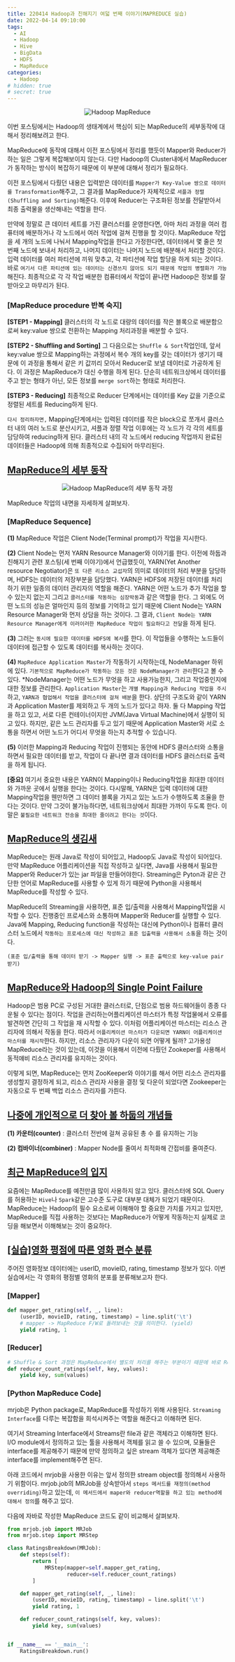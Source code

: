```yaml
---
title: 220414 Hadoop과 친해지기 여덟 번째 이야기(MAPREDUCE 실습)
date: 2022-04-14 09:10:00
tags:
  - AI
  - Hadoop
  - Hive
  - BigData
  - HDFS
  - MapReduce
categories:
  - Hadoop
# hidden: true
# secret: true
---
```


<div align="center">
  <img src="/images/post_images/220412_hadoop_mapreduce.png" alt="Hadoop MapReduce">
</div>

이번 포스팅에서는 Hadoop의 생태계에서 핵심이 되는 MapReduce의 세부동작에 대해서 정리해보려고 한다.

MapReduce에 동작에 대해서 이전 포스팅에서 정리를 했듯이 Mapper와 Reducer가 하는 일은 그렇게 복잡해보이지 않는다. 다만 Hadoop의 Cluster내에서 MapReducer가 동작하는 방식이 복잡하기 때문에 이 부분에 대해서 정리가 필요하다.

이전 포스팅에서 다뤘던 내용은 입력받은 데이터를 `Mapper가 Key-Value 쌍으로 데이터를 Transformation`해주고, 그 결과를 MapReduce가 자체적으로 `셔플과 정렬(Shuffling and Sorting)`해준다.
이후에 Reducer는 구조화된 정보를 전달받아서 최종 출력물을 생산해내는 역할을 한다.

만약에 정말로 큰 데이터 세트를 가진 클러스터를 운영한다면, 아마 처리 과정을 여러 컴퓨터에 배분하거나 각 노드에서 여러 작업에 걸쳐 진행을 할 것이다.
MapReduce 작업을 세 개의 노드에 나눠서 Mapping작업을 한다고 가정한다면, 데이터에서 몇 줄은 첫 번째 노드에 보내서 처리하고, 나머지 데이터는 나머지 노드에 배분해서 처리할 것이다.
입력 데이터를 여러 파티션에 끼워 맞추고, 각 파티션에 작업 할당을 하게 되는 것이다.
바로 `여기서 다른 파티션에 있는 데이터는 신경쓰지 않아도 되기 때문에 작업의 병렬화가 가능`해진다.
최종적으로 각 각 작업 배분한 컴퓨터에서 작업이 끝나면 Hadoop은 정보를 잘 받아오고 마무리가 된다.

### **[MapReduce procedure 반복 숙지]**

**[STEP1 - Mapping]**
클러스터의 각 노드로 대량의 데이터를 작은 블록으로 배분함으로써 key:value 쌍으로 전환하는 Mapping 처리과정을 배분할 수 있다.

**[STEP2 - Shuffling and Sorting]**
그 다음으로는 `Shuffle & Sort`작업인데, 앞서 key:value 쌍으로 Mapping하는 과정에서 복수 개의 key를 갖는 데이터가 생기기 때문에 이 과정을 통해서 같은 키 값끼리 모아서 Reducer로 보낼 데이터로 가공하게 된다. 이 과정은 MapReduce가 대신 수행을 하게 된다. 단순히 네트워크상에서 데이터를 주고 받는 형태가 아닌, 모든 정보를 `merge sort`하는 형태로 처리한다.

**[STEP3 - Reducing]**
최종적으로 Reducer 단계에서는 데이터를 Key 값을 기준으로 정렬된 세트를 Reducing하게 된다.

`다시 정리하자면,` Mapping단계에서는 입력된 데이터를 작은 block으로 쪼개서 클러스터 내의 여러 노드로 분산시키고, 셔플과 정렬 작업 이후에는 각 노드가 각 각의 세트를 담당하여 reducing하게 된다. 클러스터 내의 각 노드에서 reducing 작업까지 완료된 데이터들은 Hadoop에 의해 최종적으로 수집되어 마무리된다.

<!-- more -->

## <ins><b>MapReduce의 세부 동작</b></ins>

<div align="center">
  <img src="/images/post_images/220413_map_reducer_procedure.png" alt="Hadoop MapReduce의 세부 동작 과정">
</div>

MapReduce 작업의 내면을 자세하게 살펴보자.

### **[MapReduce Sequence]**

**(1)** MapReduce 작업은 Client Node(Terminal prompt)가 작업을 지시한다.

**(2)** Client Node는 먼저 YARN Resource Manager와 이야기를 한다. 이전에 하둡과 친해지기 관련 포스팅(세 번째 이야기)에서 언급했듯이, YARN(Yet Another resource Negotiator)은 `또 다른 리소스 교섭자`의 의미로 데이터의 처리 부분을 담당하며, HDFS는 데이터의 저장부분을 담당했다. YARN은 HDFS에 저장된 데이터를 처리하기 위한 일종의 데이터 관리자의 역할을 해준다. YARN은 어떤 노드가 추가 작업을 할 수 있는지 없는지 그리고 `클러스터를 작동하는 심장박동`과 같은 역할을 한다.
그 외에도 어떤 노드의 성능은 얼마인지 등의 정보를 기억하고 있기 때문에 Client Node는 YARN Resource Manager와 먼저 상담을 하는 것이다.
그 결과, `Client Node는 YARN Resource Manager에게 이러이러한 MapReduce 작업이 필요하다고 전달`을 하게 된다.

**(3)** 그러는 `동시에 필요한 데이터를 HDFS에 복사`를 한다. 이 작업들을 수행하는 노드들이 데이터에 접근할 수 있도록 데이터를 복사하는 것이다.

**(4)** `MapReduce Application Master`가 작동하기 시작하는데, NodeManager 하위에 있다. `기본적으로 MapReduce가 작동하는 모든 것은 NodeManager가 관리`한다고 볼 수 있다. \*NodeManager는 어떤 노드가 무엇을 하고 사용가능한지, 그리고 작업중인지에 대한 정보를 관리한다.
`Application Master`는 `개별 Mapping과 Reducing 작업을 주시`하고, `YARN과 협업해서 작업을 클러스터에 걸쳐 배분`을 한다.
상단의 구조도와 같이 YARN과 Application Master를 제외하고 두 개의 노드가 있다고 하자. 둘 다 Mapping 작업을 하고 있고, 서로 다른 컨테이너이지만 JVM(Java Virtual Machine)에서 실행이 되고 있다. 하지만, 같은 노드 관리자를 두고 있기 때문에 Application Master와 서로 소통을 하면서 어떤 노드가 어디서 무엇을 하는지 추적할 수 있습니다.

**(5)** 이러한 Mapping과 Reducing 작업이 진행되는 동안에 HDFS 클러스터와 소통을 하면서 필요한 데이터를 받고, 작업이 다 끝나면 결과 데이터를 HDFS 클러스터로 출력을 하게 됩니다.

**[중요]**
여기서 중요한 내용은 YARN이 Mapping이나 Reducing작업을 최대한 데이터와 가까운 곳에서 실행을 한다는 것이다. 다시말해, YARN은 입력 데이터에 대한 Mapping작업을 웬만하면 그 데이터 블록을 가지고 있는 노드가 수행하도록 조율을 한다는 것이다. 만약 그것이 불가능하다면, 네트워크상에서 최대한 가까이 두도록 한다. 이 말은 `불필요한 네트워크 전송을 최대한 줄이려고 한다는 것`이다.

## <ins><b>MapReduce의 생김새</b></ins>

MapReduce는 원래 Java로 작성이 되어있고, Hadoop도 Java로 작성이 되어있다.
만약 MapReduce 어플리케이션을 직접 작성하고 싶다면, Java를 사용해서 필요한 Mapper와 Reducer가 있는 jar 파일을 만들어야한다.
Streaming은 Pyton과 같은 간단한 언어로 MapReduce를 사용할 수 있게 하기 때문에 Python을 사용해서 MapReduce를 작성할 수 있다.

MapReduce의 Streaming을 사용하면, 표준 입/출력을 사용해서 Mapping작업을 시작할 수 있다. 진행중인 프로세스와 소통하며 Mapper와 Reducer를 실행할 수 있다.
Java에 Mapping, Reducing function을 작성하는 대신에 Python이나 컴퓨터 클러스터 노드에서 `작동하는 프로세스에 대신 작성하고 표준 입출력을 사용해서 소통`을 하는 것이다.

`(표준 입/출력을 통해 데이터 받기 -> Mapper 실행 -> 표준 출력으로 key-value pair 받기)`

## <ins><b>MapReduce와 Hadoop의 Single Point Failure</b></ins>

Hadoop은 범용 PC로 구성된 거대한 클러스터로, 단점으로 범용 하드웨어들이 종종 다운될 수 있다는 점이다. 작업을 관리하는어플리케이션 마스터가 특정 작업물에서 오류를 발견하면 간단히 그 작업을 재 시작할 수 있다. 이처럼 어플리케이션 마스터는 리소스 관리자에 의해서 작동을 한다.
따라서 `어플리케이션 마스터가 다운되면 YARN이 어플리케이션 마스터를 재시작`한다.
하지만, 리소스 관리자가 다운이 되면 어떻게 될까? 고가용성 MapReduce라는 것이 있는데, 이것을 이용해서 이전에 다뤘던 Zookeper를 사용해서 동적얘비 리소스 관리자를 유지하는 것이다.

이렇게 되면, MapReduce는 먼저 ZooKeeper와 이야기를 해서 어떤 리소스 관리자를 생성할지 결정하게 되고, 리소스 관리자 사용을 결정 및 다운이 되었다면 Zookeeper는 자동으로 두 번째 백업 리소스 관리자를 가릔다.

## <ins><b>나중에 개인적으로 더 찾아 볼 하둡의 개념들</b></ins>

**(1) 카운터(counter)** : 클러스터 전반에 걸쳐 공유된 총 수 를 유지하는 기능

**(2) 컴바이너(combiner)** : Mapper Node를 줄여서 최적화해 간접비를 줄여준다.

## <ins><b>최근 MapReduce의 입지</b></ins>

요즘에는 MapReduce를 예전만큼 많이 사용하지 않고 있다. 클러스터에 SQL Query를 허용하는 `Hive`나 `Spark`같은 고수준 도구로 대부분 대체가 되었기 때문이다. MapReduce는 Hadoop의 필수 요소로써 이해해야 할 중요한 가치를 가지고 있지만, MapReduce를 직접 사용하는 것보다는 MapReduce가 어떻게 작동하는지 실제로 코딩을 해보면서 이해해보는 것이 중요하다.

## <ins><b>[실습]영화 평점에 따른 영화 편수 분류</b></ins>

주어진 영화정보 데이터에는 userID, movieID, rating, timestamp 정보가 있다.
이번 실습에서는 각 영화의 평점별 영화의 분포를 분류해보고자 한다.

### **[Mapper]**

```python
def mapper_get_rating(self, _, line):
    (userID, movieID, rating, timestamp) = line.split('\t')
    # mapper -> MapReduce F/W로 돌려보내는 것을 의미한다. (yield)
    yield rating, 1
```

### **[Reducer]**

```python
# Shuffle & Sort 과정은 MapReduce에서 별도의 처리를 해주는 부분이기 때문에 바로 Reduce에 대한 작성을 한다.
def reducer_count_ratings(self, key, values):
    yield key, sum(values)
```

### **[Python MapReduce Code]**

mrjob은 Python package로, MapReduce를 작성하기 위해 사용된다. `Streaming Interface`를 다루는 복잡함을 희석시켜주는 역할을 해준다고 이해하면 된다.

여기서 Streaming Interface에서 Streams란 file과 같은 객체라고 이해하면 된다. I/O module에서 정의하고 있는 툴을 사용해서 객체를 읽고 쓸 수 있으며, 모듈들은 interface를 제공해주기 때문에 만약 정의하고 싶은 stream 객체가 있다면 제공해준 interface를 implement해주면 된다.

아래 코드에서 mrjob을 사용한 이유는 앞서 정의한 stream object를 정의해서 사용하기 위함이다. mrjob.job의 MRJob을 상속받아서 `steps 메서드를 재정의(method overriding)`하고 있는데, `이 메서드에서 maper와 reducer역할을 하고 있는 method에 대해서 정의`를 해주고 있다.

다음에 자바로 작성한 MapReduce 코드도 같이 비교해서 살펴보자.

```python
from mrjob.job import MRJob
from mrjob.step import MRStep

class RatingsBreakdown(MRJob):
    def steps(self):
        return [
            MRStep(mapper=self.mapper_get_rating,
                   reducer=self.reducer_count_ratings)
        ]

    def mapper_get_rating(self, _, line):
        (userID, movieID, rating, timestamp) = line.split('\t')
        yield rating, 1

    def reducer_count_ratings(self, key, values):
        yield key, sum(values)


if __name__ == '__main__':
    RatingsBreakdown.run()
```
